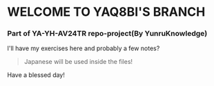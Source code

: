 # WELCOME TO YAQ8BI'S BRANCH

### Part of YA-YH-AV24TR repo-project(By YunruKnowledge)

I'll have my exercises here and probably a few notes?

> Japanese will be used inside the files!

Have a blessed day!

